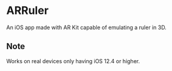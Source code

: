 # ARRuler
An iOS app made with AR Kit capable of emulating a ruler in 3D.

## Note
Works on real devices only having iOS 12.4 or higher.
